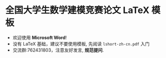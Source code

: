 # 全国大学生数学建模竞赛论文 LaTeX 模板
- 欢迎使用 **Microsoft Word**!
- 没有 LaTeX 基础，建议不要使用模板, 先阅读 `lshort-zh-cn.pdf` 入门
- 交流群:762431803，注意友好发言, **规范提问**.
